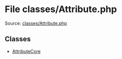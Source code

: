 File classes/Attribute.php
=========

Source: [classes/Attribute.php](https://github.com/PrestaShop/PrestaShop/blob/1.6.0.13/classes/Attribute.php)


Classes
-------

* [AttributeCore](class.AttributeCore.md)

